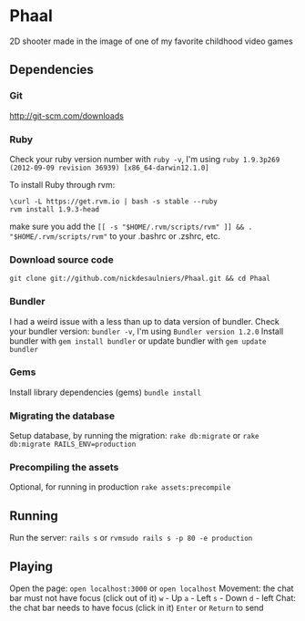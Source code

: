 # Phaal

2D shooter made in the image of one of my favorite childhood video games

## Dependencies

### Git
http://git-scm.com/downloads

### Ruby
Check your ruby version number with `ruby -v`, I'm using `ruby 1.9.3p269 (2012-09-09 revision 36939) [x86_64-darwin12.1.0]`

To install Ruby through rvm:
```
\curl -L https://get.rvm.io | bash -s stable --ruby
rvm install 1.9.3-head
```
make sure you add the `[[ -s "$HOME/.rvm/scripts/rvm" ]] && . "$HOME/.rvm/scripts/rvm"` to your .bashrc or .zshrc, etc.

### Download source code
`git clone git://github.com/nickdesaulniers/Phaal.git && cd Phaal`

### Bundler
I had a weird issue with a less than up to data version of bundler.
Check your bundler version: `bundler -v`, I'm using `Bundler version 1.2.0`
Install bundler with `gem install bundler` or update bundler with `gem update bundler`

### Gems
Install library dependencies (gems)
`bundle install`

### Migrating the database
Setup database, by running the migration:
`rake db:migrate` or `rake db:migrate RAILS_ENV=production`

### Precompiling the assets
Optional, for running in production
`rake assets:precompile`

## Running
Run the server:
`rails s` or `rvmsudo rails s -p 80 -e production`

## Playing
Open the page:
`open localhost:3000` or `open localhost`
Movement:
the chat bar must not have focus (click out of it)
`w` - Up
`a` - Left
`s` - Down
`d` - left
Chat:
the chat bar needs to have focus (click in it)
`Enter` or `Return` to send
